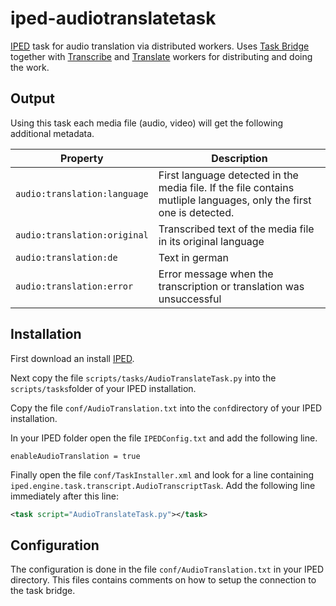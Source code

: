 # iped-audiotranslatetask

[IPED](https://github.com/sepinf-inc/IPED) task for audio translation via distributed workers. Uses [Task Bridge](https://github.com/hilderonny/taskbridge) together with [Transcribe](https://github.com/hilderonny/taskworker-transcribe) and [Translate](https://github.com/hilderonny/taskworker-translate) workers for distributing and doing the work.

## Output

Using this task each media file (audio, video) will get the following additional metadata.

|Property|Description|
|-|-|
|`audio:translation:language`|First language detected in the media file. If the file contains mutliple languages, only the first one is detected.|
|`audio:translation:original`|Transcribed text of the media file in its original language|
|`audio:translation:de`|Text in german|
|`audio:translation:error`|Error message when the transcription or translation was unsuccessful|

## Installation

First download an install [IPED](https://github.com/sepinf-inc/IPED).

Next copy the file `scripts/tasks/AudioTranslateTask.py` into the `scripts/tasks`folder of your IPED installation.

Copy the file `conf/AudioTranslation.txt` into the `conf`directory of your IPED installation.

In your IPED folder open the file `IPEDConfig.txt` and add the following line.

```
enableAudioTranslation = true
```

Finally open the file `conf/TaskInstaller.xml` and look for a line containing `iped.engine.task.transcript.AudioTranscriptTask`. Add the following line immediately after this line:

```xml
<task script="AudioTranslateTask.py"></task>
```

## Configuration

The configuration is done in the file `conf/AudioTranslation.txt` in your IPED directory. This files contains comments on how to setup the connection to the task bridge.